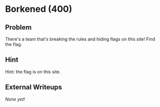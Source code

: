 # Borkened (400)

## Problem

There's a team that's breaking the rules and hiding flags on this site! Find the flag.

## Hint

Hint: the flag is on this site.

## External Writeups

*None yet!*
